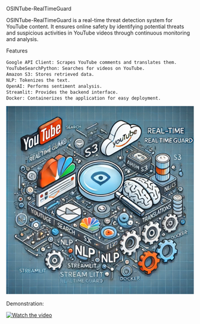 OSINTube-RealTimeGuard

OSINTube-RealTimeGuard is a real-time threat detection system for YouTube content. It ensures online safety by identifying potential threats and suspicious activities in YouTube videos through continuous monitoring and analysis.

Features

    Google API Client: Scrapes YouTube comments and translates them.
    YouTubeSearchPython: Searches for videos on YouTube.
    Amazon S3: Stores retrieved data.
    NLP: Tokenizes the text.
    OpenAI: Performs sentiment analysis.
    Streamlit: Provides the backend interface.
    Docker: Containerizes the application for easy deployment.

![Project Logo](app/media/osintube.webp)

Demonstration:

[![Watch the video](https://img.youtube.com/vi/7DeVyUtODWM/0.jpg)](https://www.youtube.com/watch?v=7DeVyUtODWM)
